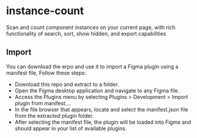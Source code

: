 # instance-count
Scan and count component instances on your current page, with rich functionality of search, sort, show hidden, and export capabilities

## Import
You can download the erpo and use it to import a Figma plugin using a manifest file, Follow these steps:

- Download this repo and extract to a folder.
- Open the Figma desktop application and navigate to any Figma file.
- Access the Plugins menu by selecting Plugins > Development > Import plugin from manifest....
- In the file browser that appears, locate and select the manifest.json file from the extracted plugin folder.
- After selecting the manifest file, the plugin will be loaded into Figma and should appear in your list of available plugins.

